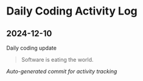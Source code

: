 # Daily Coding Activity Log

## 2024-12-10

Daily coding update

> Software is eating the world.

*Auto-generated commit for activity tracking*
